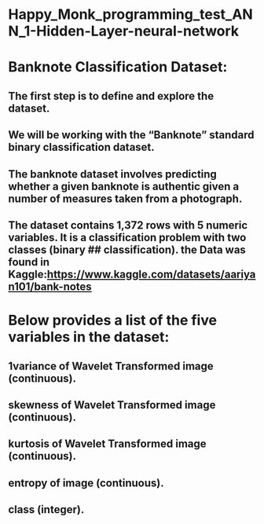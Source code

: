 # Happy_Monk_programming_test_ANN_1-Hidden-Layer-neural-network
# Banknote Classification Dataset:
## The first step is to define and explore the dataset.

## We will be working with the “Banknote” standard binary classification dataset.

## The banknote dataset involves predicting whether a given banknote is authentic given a number of measures taken from a photograph.

## The dataset contains 1,372 rows with 5 numeric variables. It is a classification problem with two classes (binary ## classification). the Data was found in Kaggle:https://www.kaggle.com/datasets/aariyan101/bank-notes

# Below provides a list of the five variables in the dataset:
## 1variance of Wavelet Transformed image (continuous).
## skewness of Wavelet Transformed image (continuous).
## kurtosis of Wavelet Transformed image (continuous).
## entropy of image (continuous).
## class (integer).
